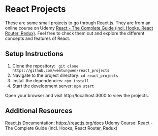 # React Projects

These are some small projects to go through React.js. They are from an online course on Udemy [React - The Complete Guide (incl. Hooks, React Router, Redux)](https://www.udemy.com/course/react-redux/). Feel free to check them out and explore the different concepts and features of React.

## Setup Instructions

1. Clone the repository:
  ` git clone https://github.com/wentungwen/react_projects`
2. Navigate to the project directory:
   `cd react_projects`
3. Install the dependencies:
`npm install`
4. Start the development server:
`npm start`

Open your browser and visit http://localhost:3000 to view the projects.

## Additional Resources
React.js Documentation: https://reactjs.org/docs
Udemy Course: React - The Complete Guide (incl. Hooks, React Router, Redux)


